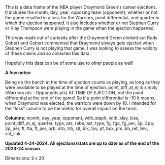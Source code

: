 This is a data frame of the NBA player Draymond Green's career ejections. 
It includes the month, day, year, opposing team (opponent), whether or not the game resulted in a loss for the Warriors, point differential, and quarter in which the ejection happened.
It also includes whether or not Stephen Curry or Klay Thompson were playing in the game when the ejection happened.

This was made out of curiosity after the Draymond Green choked out Rudy Gobert and Gobert commented that Draymond always gets ejected when Stephen Curry is not playing that game. 
I was looking to assess the validity of these claims and so collected this data.

Hopefully this data can be of some use to other people as well!


**A few notes:**

Being on the bench at the time of ejection counts as playing, as long as they were available to be played at the time of ejection.
point_diff_at_ej is simply (Warriors pts - Opponents pts) AT TIME OF EJECTION, not the point differential at the end of the game! So if a point differential is -10 it means, when Draymond was ejected, the warriors were down by 10. I intended for the "loss" column to be the metric for overall impact on the team.


**Columns:**
month,	day,	year,	opponent,	with_steph,	with_klay,	loss,	point_diff_at_ej,	quarter, type, pts, rebs, ast, type, fg, fga, fg_per, 3p, 3pa, 3p_per, ft, fta, ft_per, orb, drb, trb, stl, blk, tov, pf, box_pm, bb_ref_link, vid_link


**Updated 4-24-2024. 
All ejections/stats are up to date as of the end of the 2023-24 season.**

Dimensions:
9 x 20
